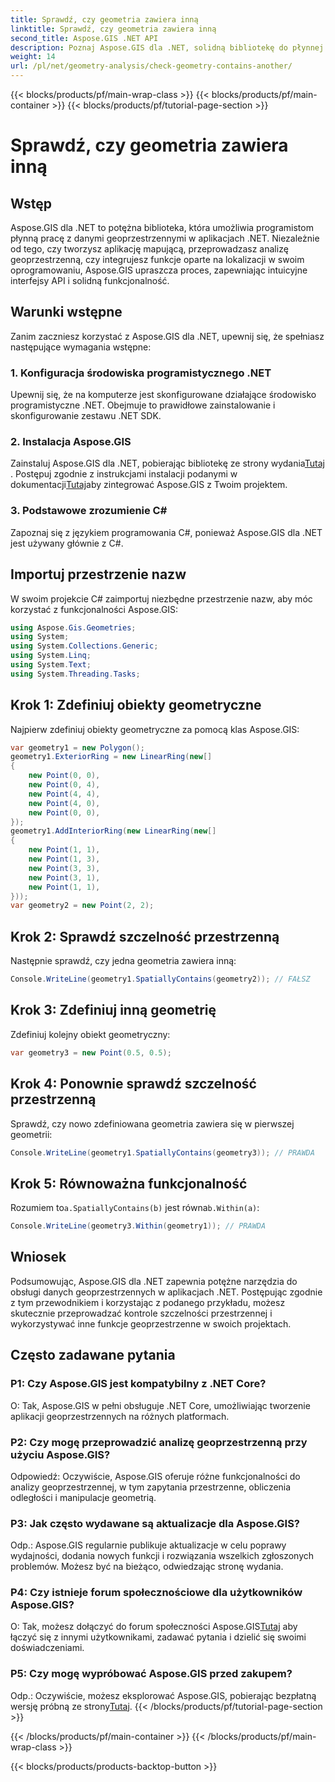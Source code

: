 ```yaml
---
title: Sprawdź, czy geometria zawiera inną
linktitle: Sprawdź, czy geometria zawiera inną
second_title: Aspose.GIS .NET API
description: Poznaj Aspose.GIS dla .NET, solidną bibliotekę do płynnej integracji danych geoprzestrzennych w aplikacjach .NET.
weight: 14
url: /pl/net/geometry-analysis/check-geometry-contains-another/
---
```


{{< blocks/products/pf/main-wrap-class >}}
{{< blocks/products/pf/main-container >}}
{{< blocks/products/pf/tutorial-page-section >}}

# Sprawdź, czy geometria zawiera inną

## Wstęp
Aspose.GIS dla .NET to potężna biblioteka, która umożliwia programistom płynną pracę z danymi geoprzestrzennymi w aplikacjach .NET. Niezależnie od tego, czy tworzysz aplikację mapującą, przeprowadzasz analizę geoprzestrzenną, czy integrujesz funkcje oparte na lokalizacji w swoim oprogramowaniu, Aspose.GIS upraszcza proces, zapewniając intuicyjne interfejsy API i solidną funkcjonalność.
## Warunki wstępne
Zanim zaczniesz korzystać z Aspose.GIS dla .NET, upewnij się, że spełniasz następujące wymagania wstępne:
### 1. Konfiguracja środowiska programistycznego .NET
Upewnij się, że na komputerze jest skonfigurowane działające środowisko programistyczne .NET. Obejmuje to prawidłowe zainstalowanie i skonfigurowanie zestawu .NET SDK.
### 2. Instalacja Aspose.GIS
 Zainstaluj Aspose.GIS dla .NET, pobierając bibliotekę ze strony wydania[Tutaj](https://releases.aspose.com/gis/net/) . Postępuj zgodnie z instrukcjami instalacji podanymi w dokumentacji[Tutaj](https://reference.aspose.com/gis/net/)aby zintegrować Aspose.GIS z Twoim projektem.
### 3. Podstawowe zrozumienie C#
Zapoznaj się z językiem programowania C#, ponieważ Aspose.GIS dla .NET jest używany głównie z C#.

## Importuj przestrzenie nazw
W swoim projekcie C# zaimportuj niezbędne przestrzenie nazw, aby móc korzystać z funkcjonalności Aspose.GIS:
```csharp
using Aspose.Gis.Geometries;
using System;
using System.Collections.Generic;
using System.Linq;
using System.Text;
using System.Threading.Tasks;
```

## Krok 1: Zdefiniuj obiekty geometryczne
Najpierw zdefiniuj obiekty geometryczne za pomocą klas Aspose.GIS:
```csharp
var geometry1 = new Polygon();
geometry1.ExteriorRing = new LinearRing(new[]
{
    new Point(0, 0),
    new Point(0, 4),
    new Point(4, 4),
    new Point(4, 0),
    new Point(0, 0),
});
geometry1.AddInteriorRing(new LinearRing(new[]
{
    new Point(1, 1),
    new Point(1, 3),
    new Point(3, 3),
    new Point(3, 1),
    new Point(1, 1),
}));
var geometry2 = new Point(2, 2);
```
## Krok 2: Sprawdź szczelność przestrzenną
Następnie sprawdź, czy jedna geometria zawiera inną:
```csharp
Console.WriteLine(geometry1.SpatiallyContains(geometry2)); // FAŁSZ
```
## Krok 3: Zdefiniuj inną geometrię
Zdefiniuj kolejny obiekt geometryczny:
```csharp
var geometry3 = new Point(0.5, 0.5);
```
## Krok 4: Ponownie sprawdź szczelność przestrzenną
Sprawdź, czy nowo zdefiniowana geometria zawiera się w pierwszej geometrii:
```csharp
Console.WriteLine(geometry1.SpatiallyContains(geometry3)); // PRAWDA
```
## Krok 5: Równoważna funkcjonalność
 Rozumiem to`a.SpatiallyContains(b)` jest równa`b.Within(a)`:
```csharp
Console.WriteLine(geometry3.Within(geometry1)); // PRAWDA
```

## Wniosek
Podsumowując, Aspose.GIS dla .NET zapewnia potężne narzędzia do obsługi danych geoprzestrzennych w aplikacjach .NET. Postępując zgodnie z tym przewodnikiem i korzystając z podanego przykładu, możesz skutecznie przeprowadzać kontrole szczelności przestrzennej i wykorzystywać inne funkcje geoprzestrzenne w swoich projektach.
## Często zadawane pytania
### P1: Czy Aspose.GIS jest kompatybilny z .NET Core?
O: Tak, Aspose.GIS w pełni obsługuje .NET Core, umożliwiając tworzenie aplikacji geoprzestrzennych na różnych platformach.
### P2: Czy mogę przeprowadzić analizę geoprzestrzenną przy użyciu Aspose.GIS?
Odpowiedź: Oczywiście, Aspose.GIS oferuje różne funkcjonalności do analizy geoprzestrzennej, w tym zapytania przestrzenne, obliczenia odległości i manipulacje geometrią.
### P3: Jak często wydawane są aktualizacje dla Aspose.GIS?
Odp.: Aspose.GIS regularnie publikuje aktualizacje w celu poprawy wydajności, dodania nowych funkcji i rozwiązania wszelkich zgłoszonych problemów. Możesz być na bieżąco, odwiedzając stronę wydania.
### P4: Czy istnieje forum społecznościowe dla użytkowników Aspose.GIS?
O: Tak, możesz dołączyć do forum społeczności Aspose.GIS[Tutaj](https://forum.aspose.com/c/gis/33) aby łączyć się z innymi użytkownikami, zadawać pytania i dzielić się swoimi doświadczeniami.
### P5: Czy mogę wypróbować Aspose.GIS przed zakupem?
 Odp.: Oczywiście, możesz eksplorować Aspose.GIS, pobierając bezpłatną wersję próbną ze strony[Tutaj](https://releases.aspose.com/).
{{< /blocks/products/pf/tutorial-page-section >}}

{{< /blocks/products/pf/main-container >}}
{{< /blocks/products/pf/main-wrap-class >}}

{{< blocks/products/products-backtop-button >}}
